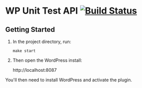 # WP Unit Test API [![Build Status](https://travis-ci.org/octalmage/wp-unit-test-api.svg?branch=master)](https://travis-ci.org/octalmage/wp-unit-test-api)

## Getting Started

1. In the project directory, run:

	```
	make start
	```
1. Then open the WordPress install:

	http://localhost:8087

You'll then need to install WordPress and activate the plugin.
